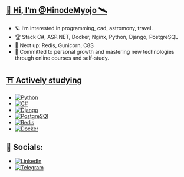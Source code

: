 ## **[🌌 Hi, I’m @HinodeMyojo 🛰️](https://github.com/HinodeMyojo)**

- 🪐 I’m interested in programming, cad, astromony, travel.
- 🏆 Stack C#, ASP.NET, Docker, Nginx, Python, Django, PostgreSQL
- 🚀 Next up: Redis, Gunicorn, C8S
- 🌱 Committed to personal growth and mastering new technologies through online courses and self-study.

## **[⛩️ Actively studying](https://github.com/HinodeMyojo)**
<!-- -  🐍Python
-  🕺Django
-  🐘PostgreSQL
- 🚀 Passionate about contributing to open-source projects and engaging in collaborative development.
- 👨‍💻 Actively involved in coding communities and tech meetups to stay updated with the latest industry trends.-->

-  [![Python](https://img.shields.io/badge/Python-3673a5?logo=Python&logoColor=ffd342&style=for-the-badge)](https://www.python.org/)
-  [![C#](https://img.shields.io/badge/Csharp-964d91?logo=Csharp&logoColor=FFFFFF&style=for-the-badge)](https://learn.microsoft.com/ru-ru/dotnet/csharp/)
-  [![Django](https://img.shields.io/badge/Django-113527?logo=Django&logoColor=white&style=for-the-badge)](https://www.djangoproject.com/)
-  [![PostgreSQl](https://img.shields.io/badge/PostgreSQL-blue?logo=PostgreSQL&logoColor=003856&style=for-the-badge)](https://www.postgresql.org/)
-  [![Redis](https://img.shields.io/badge/Redis-white?logo=Redis&logoColor=fc0000&style=for-the-badge)](https://redis.io/)
-  [![Docker](https://img.shields.io/badge/Docker-white?logo=Docker&logoColor=16afe4&style=for-the-badge)](https://www.docker.com/)

<!--## **[🚀 Technologies & Interests](https://github.com/HinodeMyojo)**-->

<!-- Тут будут проекты
Папка должна скрываться и раскрываться -->
<!-- ## 📁 Projects ## -->

<!-- Тут же будут мои ачивки :)
## 🏆 Achievements ## -->

## **🔭 Socials:** ##

-  [![LinkedIn](https://img.shields.io/badge/LinkedIn-blue?logo=linkedin&logoColor=white&style=for-the-badge)](https://www.linkedin.com/in/egor-semenov-679467273/)
-  [![Telegram](https://img.shields.io/badge/Telegram-grey?logo=telegram&logoColor=white&style=for-the-badge)](https://t.me/HinodeMyojo)

<!-- ## 🪐 Tech Stack: ##
[![Python](https://img.shields.io/badge/Python-3673a5?logo=Python&logoColor=ffd342&style=for-the-badge)](https://www.python.org/)
[![Django](https://img.shields.io/badge/Django-113527?logo=Django&logoColor=white&style=for-the-badge)](https://www.djangoproject.com/)
[![Sqlite](https://img.shields.io/badge/Sqlite-white?logo=Sqlite&logoColor=003856&style=for-the-badge)](https://www.sqlite.org/index.html) -->
